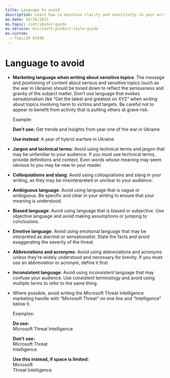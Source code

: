 ```yaml
---
title: Language to avoid
description: Learn how to maintain clarity and sensitivity in your writing by avoiding marketing language, jargon, slang, and biased terms. This guide provides tips on using objective, consistent language and handling abbreviations effectively.
ms.date: 10/30/2023
ms.topic: contributor-guide
ms.service: microsoft-product-style-guide
ms.custom:
  - TopicID 63540
---
```



# Language to avoid

- **Marketing language when writing about sensitive topics**: The message and positioning of content about serious and sensitive topics (such as the war in Ukraine) should be toned down to reflect the seriousness and gravity of the subject matter. Don’t use language that evokes sensationalism like “Get the latest and greatest on XYZ” when writing about topics involving harm to victims and targets. Be careful not to appear to benefit from activity that is putting others at grave risk.

  Example:

  **Don’t use:** Get trends and insights from year one of the war in Ukraine

  **Use instead**: A year of hybrid warfare in Ukraine

- **Jargon and technical terms**: Avoid using technical terms and jargon that may be unfamiliar to your audience. If you must use technical terms, provide definitions and context. Even words whose meaning may seem obvious to you may be new to your reader.

- **Colloquialisms and slang**: Avoid using colloquialisms and slang in your writing, as they may be misinterpreted or unclear to your audience.

- **Ambiguous language**: Avoid using language that is vague or ambiguous. Be specific and clear in your writing to ensure that your meaning is understood.

- **Biased language**: Avoid using language that is biased or subjective. Use objective language and avoid making assumptions or jumping to conclusions.

- **Emotive language**: Avoid using emotional language that may be interpreted as alarmist or sensationalist. State the facts and avoid exaggerating the severity of the threat.

- **Abbreviations and acronyms**: Avoid using abbreviations and acronyms unless they’re widely understood and necessary for brevity. If you must use an abbreviation or acronym, define it first.

- **Inconsistent language**: Avoid using inconsistent language that may confuse your audience. Use consistent terminology and avoid using multiple terms to refer to the same thing.

- Where possible, avoid writing the Microsoft Threat Intelligence marketing handle with “Microsoft Threat” on one line and “Intelligence” below it.

  Examples:

  **Do use:**  
  Microsoft Threat Intelligence

  **Don’t use:**  
  Microsoft Threat  
  Intelligence

  **Use this instead, if space is limited:**  
  Microsoft  
  Threat Intelligence